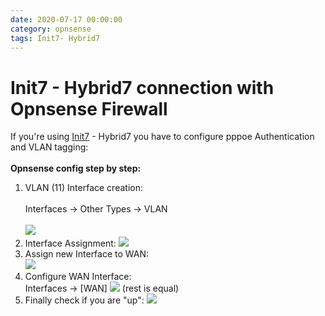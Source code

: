 ```yaml
--- 
date: 2020-07-17 00:00:00
category: opnsense
tags: Init7- Hybrid7
---
```

# Init7 - Hybrid7 connection with Opnsense Firewall

If you're using <a href="https://www.init7.net">Init7</a> - Hybrid7 you have to configure pppoe Authentication and VLAN tagging:<br><br>
<b>Opnsense config step by step:</b>
1) VLAN (11) Interface creation:<br><br>
Interfaces → Other Types → VLAN<br><br>
![](https://kissel.ch/ict/images/hybrid7_vlan.png)
2) Interface Assignment:
![](https://kissel.ch/ict/images/hybrid7_interfaces.png)
3) Assign new Interface to WAN:<br>
![](https://kissel.ch/ict/images/hybrid7_wan.png)
4) Configure WAN Interface:<br>
Interfaces → [WAN]
![](https://kissel.ch/ict/images/hybrid7_advancedoptions.png)
(rest is equal)
5) Finally check if you are "up":
![](https://kissel.ch/ict/images/hybrid7_overview.png)
